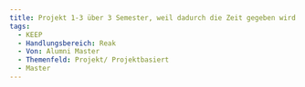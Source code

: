 ```yaml
---
title: Projekt 1-3 über 3 Semester, weil dadurch die Zeit gegeben wird ein Projekt in realer Größe selbstständig umzusetzen
tags:
  - KEEP
  - Handlungsbereich: Reak
  - Von: Alumni Master
  - Themenfeld: Projekt/ Projektbasiert
  - Master
---
```

